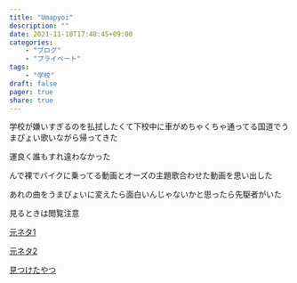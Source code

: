 ```yaml
---
title: "Umapyoi"
description: ""
date: 2021-11-18T17:48:45+09:00
categories:
    - "ブログ"
    - "プライベート"
tags:
    - "学校"
draft: false
pager: true
share: true
---
```


学校が嫌いすぎるのを払拭したくて下校中に車がめちゃくちゃ通ってる国道でうまぴょい歌いながら帰ってきた

運良く誰もすれ違わなかった

んで裸でバイクに乗ってる動画とオーズの主題歌合わせた動画を思い出した

あれの曲をうまぴょいに変えたら面白いんじゃないかと思ったら先駆者がいた

見るときは閲覧注意

[元ネタ1](https://youtu.be/pr4OYtkWh1s)

[元ネタ2](https://youtu.be/d-g_XXTxeVs)

[見つけたやつ](https://youtu.be/ZR81SlIhE7M)
